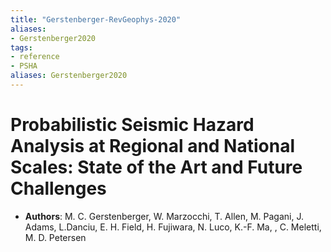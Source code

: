 ```yaml
---
title: "Gerstenberger-RevGeophys-2020"
aliases:
- Gerstenberger2020
tags:
- reference
- PSHA
aliases: Gerstenberger2020
---
```


# Probabilistic Seismic Hazard Analysis at Regional and National Scales: State of the Art and Future Challenges
- **Authors**: M. C. Gerstenberger, W. Marzocchi, T. Allen, M. Pagani, J. Adams, L.Danciu, E. H. Field, H. Fujiwara, N. Luco, K.-F. Ma, , C. Meletti, M. D. Petersen